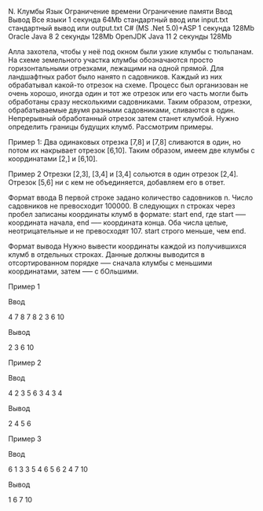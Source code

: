 N. Клумбы
Язык	Ограничение времени	Ограничение памяти	Ввод	Вывод
Все языки	1 секунда	64Mb	стандартный ввод или input.txt	стандартный вывод или output.txt
C# (MS .Net 5.0)+ASP	1 секунда	128Mb
Oracle Java 8	2 секунды	128Mb
OpenJDK Java 11	2 секунды	128Mb

Алла захотела, чтобы у неё под окном были узкие клумбы с тюльпанам. На схеме земельного участка клумбы обозначаются просто горизонтальными отрезками, лежащими на одной прямой. Для ландшафтных работ было нанято n садовников. Каждый из них обрабатывал какой-то отрезок на схеме. Процесс был организован не очень хорошо, иногда один и тот же отрезок или его часть могли быть обработаны сразу несколькими садовниками. Таким образом, отрезки, обрабатываемые двумя разными садовниками, сливаются в один. Непрерывный обработанный отрезок затем станет клумбой. Нужно определить границы будущих клумб.
Рассмотрим примеры.

Пример 1:
Два одинаковых отрезка [7,8] и [7,8] сливаются в один, но потом их накрывает отрезок [6,10]. Таким образом, имеем две клумбы с координатами [2,] и [6,10].

Пример 2
Отрезки [2,3], [3,4] и [3,4] сольются в один отрезок [2,4]. Отрезок [5,6] ни с кем не объединяется, добавляем его в ответ.

Формат ввода
В первой строке задано количество садовников n. Число садовников не превосходит 100000.
В следующих n строках через пробел записаны координаты клумб в формате: start end, где start —– координата начала, end —– координата конца. Оба числа целые, неотрицательные и не превосходят 107. start строго меньше, чем end.

Формат вывода
Нужно вывести координаты каждой из получившихся клумб в отдельных строках. Данные должны выводится в отсортированном порядке —– сначала клумбы с меньшими координатами, затем —– с бОльшими.

Пример 1

Ввод
	
4
7 8
7 8
2 3
6 10

Вывод

2 3
6 10

Пример 2

Ввод

4
2 3
5 6
3 4
3 4

Вывод

2 4
5 6

Пример 3

Ввод

6
1 3
3 5
4 6
5 6
2 4
7 10

Вывод

1 6
7 10